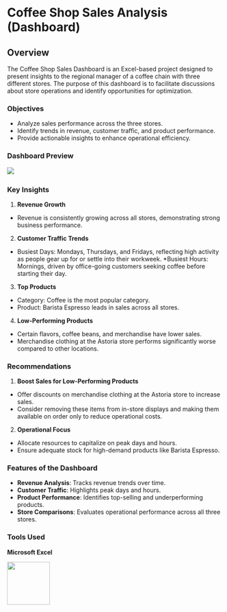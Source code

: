 # Coffee Shop Sales Analysis (Dashboard)

## Overview

The Coffee Shop Sales Dashboard is an Excel-based project designed to present insights to the regional manager of a coffee chain with three different stores. The purpose of this dashboard is to facilitate discussions about store operations and identify opportunities for optimization.

### Objectives
* Analyze sales performance across the three stores.
* Identify trends in revenue, customer traffic, and product performance.
* Provide actionable insights to enhance operational efficiency.

### Dashboard Preview
<img src="coffee_sales_dashboard.PNG"/>&nbsp;

### Key Insights
1. **Revenue Growth**
* Revenue is consistently growing across all stores, demonstrating strong business performance.

2. **Customer Traffic Trends**
* Busiest Days: Mondays, Thursdays, and Fridays, reflecting high activity as people gear up for or settle into their workweek.
*Busiest Hours: Mornings, driven by office-going customers seeking coffee before starting their day.

3. **Top Products**
* Category: Coffee is the most popular category.
* Product: Barista Espresso leads in sales across all stores.

4. **Low-Performing Products**
* Certain flavors, coffee beans, and merchandise have lower sales.
* Merchandise clothing at the Astoria store performs significantly worse compared to other locations.

### Recommendations
1. **Boost Sales for Low-Performing Products**
* Offer discounts on merchandise clothing at the Astoria store to increase sales.
* Consider removing these items from in-store displays and making them available on order only to reduce operational costs.

2. **Operational Focus**
* Allocate resources to capitalize on peak days and hours.
* Ensure adequate stock for high-demand products like Barista Espresso.

### Features of the Dashboard
* **Revenue Analysis**: Tracks revenue trends over time.
* **Customer Traffic**: Highlights peak days and hours.
* **Product Performance**: Identifies top-selling and underperforming products.
* **Store Comparisons**: Evaluates operational performance across all three stores.

### Tools Used
**Microsoft Excel**

<img src="Microsoft_Office_Excel_Logo_128px.png" width="100" />&nbsp;

